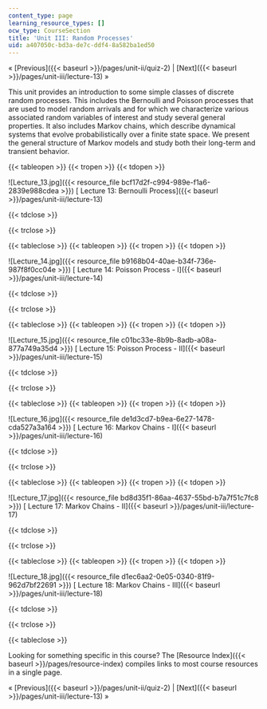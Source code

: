 ```yaml
---
content_type: page
learning_resource_types: []
ocw_type: CourseSection
title: 'Unit III: Random Processes'
uid: a407050c-bd3a-de7c-ddf4-8a582ba1ed50
---
```


« [Previous]({{< baseurl >}}/pages/unit-ii/quiz-2) | [Next]({{< baseurl >}}/pages/unit-iii/lecture-13) »

This unit provides an introduction to some simple classes of discrete random processes. This includes the Bernoulli and Poisson processes that are used to model random arrivals and for which we characterize various associated random variables of interest and study several general properties. It also includes Markov chains, which describe dynamical systems that evolve probabilistically over a finite state space. We present the general structure of Markov models and study both their long-term and transient behavior.

{{< tableopen >}}
{{< tropen >}}
{{< tdopen >}}


![Lecture_13.jpg]({{< resource_file bcf17d2f-c994-989e-f1a6-2839e988cdea >}}) [ Lecture 13: Bernoulli Process]({{< baseurl >}}/pages/unit-iii/lecture-13)


{{< tdclose >}}

{{< trclose >}}

{{< tableclose >}}
{{< tableopen >}}
{{< tropen >}}
{{< tdopen >}}


![Lecture_14.jpg]({{< resource_file b9168b04-40ae-b34f-736e-987f8f0cc04e >}}) [ Lecture 14: Poisson Process - I]({{< baseurl >}}/pages/unit-iii/lecture-14)


{{< tdclose >}}

{{< trclose >}}

{{< tableclose >}}
{{< tableopen >}}
{{< tropen >}}
{{< tdopen >}}


![Lecture_15.jpg]({{< resource_file c01bc33e-8b9b-8adb-a08a-877a749a35d4 >}}) [ Lecture 15: Poisson Process - II]({{< baseurl >}}/pages/unit-iii/lecture-15)


{{< tdclose >}}

{{< trclose >}}

{{< tableclose >}}
{{< tableopen >}}
{{< tropen >}}
{{< tdopen >}}


![Lecture_16.jpg]({{< resource_file de1d3cd7-b9ea-6e27-1478-cda527a3a164 >}}) [ Lecture 16: Markov Chains - I]({{< baseurl >}}/pages/unit-iii/lecture-16)


{{< tdclose >}}

{{< trclose >}}

{{< tableclose >}}
{{< tableopen >}}
{{< tropen >}}
{{< tdopen >}}


![Lecture_17.jpg]({{< resource_file bd8d35f1-86aa-4637-55bd-b7a7f51c7fc8 >}}) [ Lecture 17: Markov Chains - II]({{< baseurl >}}/pages/unit-iii/lecture-17)


{{< tdclose >}}

{{< trclose >}}

{{< tableclose >}}
{{< tableopen >}}
{{< tropen >}}
{{< tdopen >}}


![Lecture_18.jpg]({{< resource_file d1ec6aa2-0e05-0340-81f9-962d7bf22691 >}}) [ Lecture 18: Markov Chains - III]({{< baseurl >}}/pages/unit-iii/lecture-18)


{{< tdclose >}}

{{< trclose >}}

{{< tableclose >}}

Looking for something specific in this course? The [Resource Index]({{< baseurl >}}/pages/resource-index) compiles links to most course resources in a single page.

« [Previous]({{< baseurl >}}/pages/unit-ii/quiz-2) | [Next]({{< baseurl >}}/pages/unit-iii/lecture-13) »